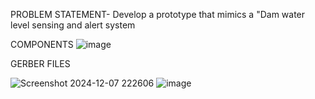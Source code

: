 PROBLEM STATEMENT- Develop a prototype that mimics a "Dam water level sensing and alert system

COMPONENTS
![image](https://github.com/user-attachments/assets/47dff79d-87b2-43e8-a568-85c4db1a1221)

GERBER FILES


![Screenshot 2024-12-07 222606](https://github.com/user-attachments/assets/14a8bde8-dba9-4db3-a3b4-640258fb8b99)
![image](https://github.com/user-attachments/assets/a1352c9c-55bf-4a89-9f4d-459c60fce5e7)
